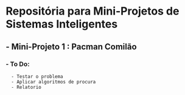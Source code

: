 # Repositória para Mini-Projetos de Sistemas Inteligentes

## - Mini-Projeto 1 : Pacman Comilão

### - To Do:
      - Testar o problema
      - Aplicar algoritmos de procura
      - Relatorio
